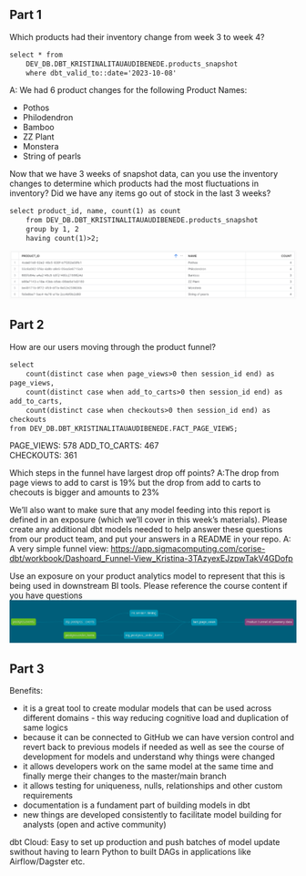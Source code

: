 ## Part 1
Which products had their inventory change from week 3 to week 4? 

```
select * from 
    DEV_DB.DBT_KRISTINALITAUAUDIBENEDE.products_snapshot
    where dbt_valid_to::date='2023-10-08'
```
A: We had 6 product changes for the following Product Names:
* Pothos
* Philodendron
* Bamboo
* ZZ Plant
* Monstera
* String of pearls

Now that we have 3 weeks of snapshot data, can you use the inventory changes to determine which products had the most fluctuations in inventory? Did we have any items go out of stock in the last 3 weeks? 
```
select product_id, name, count(1) as count 
    from DEV_DB.DBT_KRISTINALITAUAUDIBENEDE.products_snapshot 
    group by 1, 2 
    having count(1)>2;
```
![We had 6 products that have fluctuated in 3 or all 4 weeks](image-2.png)

## Part 2
How are our users moving through the product funnel?
```
select
    count(distinct case when page_views>0 then session_id end) as page_views,
    count(distinct case when add_to_carts>0 then session_id end) as add_to_carts,
    count(distinct case when checkouts>0 then session_id end) as checkouts
from DEV_DB.DBT_KRISTINALITAUAUDIBENEDE.FACT_PAGE_VIEWS;
```

PAGE_VIEWS: 578	
ADD_TO_CARTS: 467	
CHECKOUTS: 361
		
Which steps in the funnel have largest drop off points?
A:The drop from page views to add to carst is 19% but the drop from add to carts to checouts is bigger and amounts to 23%

We’ll also want to make sure that any model feeding into this report is defined in an exposure (which we’ll cover in this week’s materials).
Please create any additional dbt models needed to help answer these questions from our product team, and put your answers in a README in your repo.
A: A very simple funnel view: https://app.sigmacomputing.com/corise-dbt/workbook/Dashoard_Funnel-View_Kristina-3TAzyexEJzpwTakV4GDofp

Use an exposure on your product analytics model to represent that this is being used in downstream BI tools. Please reference the course content if you have questions
![DAG of exposure.yml](image-3.png)

## Part 3
Benefits:
* it is a great tool to create modular models that can be used across different domains - this way reducing cognitive load and duplication of same logics
* because it can be connected to GitHub we can have version control and revert back to previous models if needed as well as see the course of development for models and understand why things were changed
* it allows developers work on the same model at the same time and finally merge their changes to the master/main branch
* it allows testing for uniqueness, nulls, relationships and other custom requirements
* documentation is a fundament part of building models in dbt
* new things are developed consistently to facilitate model building for analysts (open and active community)

dbt Cloud:
Easy to set up production and push batches of model update swithout having to learn Python to built DAGs in applications like Airflow/Dagster etc.